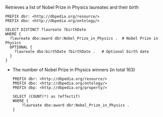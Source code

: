 Retrieves a list of Nobel Prize in Physics laureates and their birth
```sparql
PREFIX dbr: <http://dbpedia.org/resource/>
PREFIX dbo: <http://dbpedia.org/ontology/>

SELECT DISTINCT ?laureate ?birthDate
WHERE {
  ?laureate dbo:award dbr:Nobel_Prize_in_Physics .  # Nobel Prize in Physics
  OPTIONAL {
    ?laureate dbo:birthDate ?birthDate .   # Optional birth date
  }
}
```
* The number of Nobel Prize in Physics winners (in total 163)
  
  ```sparql
  PREFIX dbr: <http://dbpedia.org/resource/>
  PREFIX dbo: <http://dbpedia.org/ontology/>
  PREFIX dbp: <http://dbpedia.org/property/>
  
  SELECT (COUNT(*) as ?effectif)
  WHERE { 
      ?laureate dbo:award dbr:Nobel_Prize_in_Physics .
  }
